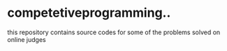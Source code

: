 # competetiveprogramming..
this repository contains source codes for some of the problems solved on online judges
